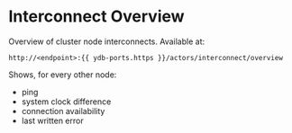 # Interconnect Overview

Overview of cluster node interconnects. Available at:

```text
http://<endpoint>:{{ ydb-ports.https }}/actors/interconnect/overview
```

Shows, for every other node:

* ping
* system clock difference
* connection availability
* last written error

